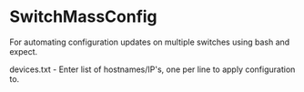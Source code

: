 # SwitchMassConfig
For automating configuration updates on multiple switches using bash and expect.

devices.txt - Enter list of hostnames/IP's, one per line to apply configuration to.
